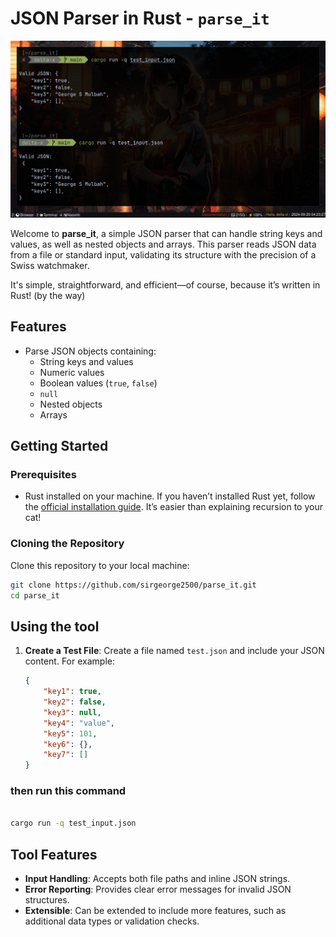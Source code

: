 # JSON Parser in Rust - `parse_it`
![Parse_it](https://github.com/sir-george2500/custome_images/blob/main/images/parse_it.png)

Welcome to **parse_it**, a simple JSON parser that can handle string keys and values, as well as nested objects and arrays. This parser reads JSON data from a file or standard input, validating its structure with the precision of a Swiss watchmaker. 

It's simple, straightforward, and efficient—of course, because it’s written in Rust! (by the way)

## Features

- Parse JSON objects containing:
  - String keys and values
  - Numeric values
  - Boolean values (`true`, `false`)
  - `null`
  - Nested objects
  - Arrays

## Getting Started

### Prerequisites

- Rust installed on your machine. If you haven’t installed Rust yet, follow the [official installation guide](https://www.rust-lang.org/tools/install). It’s easier than explaining recursion to your cat!

### Cloning the Repository

Clone this repository to your local machine:

```bash
git clone https://github.com/sirgeorge2500/parse_it.git
cd parse_it
```

## Using the tool

1. **Create a Test File**: Create a file named `test.json` and include your JSON content. For example:

    ```json
    {
        "key1": true,
        "key2": false,
        "key3": null,
        "key4": "value",
        "key5": 101,
        "key6": {},
        "key7": []
    }
    ```

### then run this command 
```bash 

cargo run -q test_input.json

```

## Tool Features

- **Input Handling**: Accepts both file paths and inline JSON strings.
- **Error Reporting**: Provides clear error messages for invalid JSON structures.
- **Extensible**: Can be extended to include more features, such as additional data types or validation checks.

```
```
